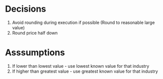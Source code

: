 # Decisions
1. Avoid rounding during execution if possible (Round to reasonable large value)
1. Round price half down

# Asssumptions
1. If lower than lowest value - use lowest known value for that industry
1. If higher than greatest value - use greatest known value for that industry